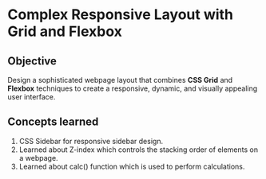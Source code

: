 # Complex Responsive Layout with Grid and Flexbox

## Objective

Design a sophisticated webpage layout that combines **CSS Grid** and **Flexbox** techniques to create a responsive, dynamic, and visually appealing user interface.

## Concepts learned

1. CSS Sidebar for responsive sidebar design.
2. Learned about Z-index which controls the stacking order of elements on a webpage.
3. Learned about calc() function which is used to perform calculations.
